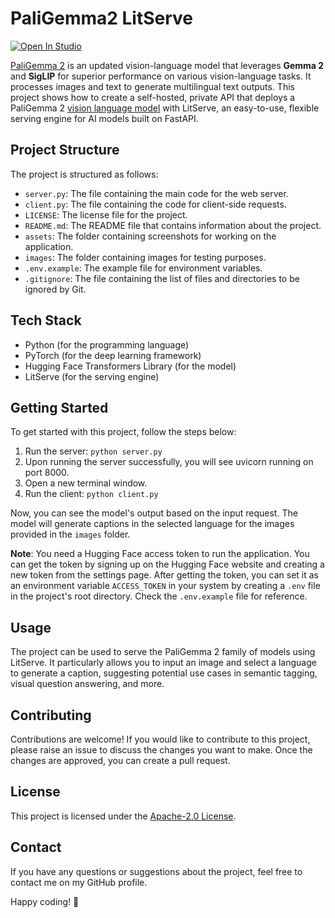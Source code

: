 # PaliGemma2 LitServe

[![Open In Studio](https://pl-bolts-doc-images.s3.us-east-2.amazonaws.com/app-2/studio-badge.svg)](https://lightning.ai/sitammeur/studios/paligemma2-litserve)

[PaliGemma 2](https://huggingface.co/collections/google/paligemma-2-release-67500e1e1dbfdd4dee27ba48) is an updated vision-language model that leverages **Gemma 2** and **SigLIP** for superior performance on various vision-language tasks. It processes images and text to generate multilingual text outputs. This project shows how to create a self-hosted, private API that deploys a PaliGemma 2 [vision language model](https://huggingface.co/google/paligemma2-3b-ft-docci-448) with LitServe, an easy-to-use, flexible serving engine for AI models built on FastAPI.

## Project Structure

The project is structured as follows:

- `server.py`: The file containing the main code for the web server.
- `client.py`: The file containing the code for client-side requests.
- `LICENSE`: The license file for the project.
- `README.md`: The README file that contains information about the project.
- `assets`: The folder containing screenshots for working on the application.
- `images`: The folder containing images for testing purposes.
- `.env.example`: The example file for environment variables.
- `.gitignore`: The file containing the list of files and directories to be ignored by Git.

## Tech Stack

- Python (for the programming language)
- PyTorch (for the deep learning framework)
- Hugging Face Transformers Library (for the model)
- LitServe (for the serving engine)

## Getting Started

To get started with this project, follow the steps below:

1. Run the server: `python server.py`
2. Upon running the server successfully, you will see uvicorn running on port 8000.
3. Open a new terminal window.
4. Run the client: `python client.py`

Now, you can see the model's output based on the input request. The model will generate captions in the selected language for the images provided in the `images` folder.

**Note**: You need a Hugging Face access token to run the application. You can get the token by signing up on the Hugging Face website and creating a new token from the settings page. After getting the token, you can set it as an environment variable `ACCESS_TOKEN` in your system by creating a `.env` file in the project's root directory. Check the `.env.example` file for reference.

## Usage

The project can be used to serve the PaliGemma 2 family of models using LitServe. It particularly allows you to input an image and select a language to generate a caption, suggesting potential use cases in semantic tagging, visual question answering, and more.

## Contributing

Contributions are welcome! If you would like to contribute to this project, please raise an issue to discuss the changes you want to make. Once the changes are approved, you can create a pull request.

## License

This project is licensed under the [Apache-2.0 License](LICENSE).

## Contact

If you have any questions or suggestions about the project, feel free to contact me on my GitHub profile.

Happy coding! 🚀
